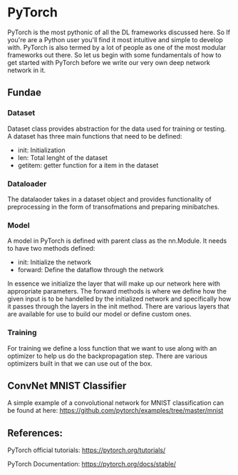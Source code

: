 # PyTorch

PyTorch is the most pythonic of all the DL frameworks discussed here. So If you're are a Python user you'll find it most intuitive and simple to develop with. PyTorch is also termed by a lot of people as one of the most modular frameworks out there. So let us begin with some fundamentals of how to get started with PyTorch before we write our very own deep network network in it.

## Fundae
### Dataset
Dataset class provides abstraction for the data used for training or testing. A dataset has three main functions that need to be defined:
- init: Initialization
- len: Total lenght of the dataset
- getitem: getter function for a item in the dataset

### Dataloader
The datalaoder takes in a dataset object and provides functionality of preprocessing in the form of transofmations and preparing minibatches.

### Model
A model in PyTorch is defined with parent class as the nn.Module. It needs to have two methods defined:
- init: Initialize the network
- forward: Define the dataflow through the network

In essence we initialize the layer that will make up our network here with appropriate parameters. The forward methods is where we define how the given input is to be handelled by the initialized network and specifically how it passes through the layers in the init method. There are various layers that are available for use to build our model or define custom ones.

### Training
For training we define a loss function that we want to use along with an optimizer to help us do the backpropagation step. There are various optimizers built in that we can use out of the box.

## ConvNet MNIST Classifier
A simple example of a convolutional network for MNIST classification can be found at here: https://github.com/pytorch/examples/tree/master/mnist


## References:
PyTorch official tutorials: https://pytorch.org/tutorials/

PyTorch Documentation: https://pytorch.org/docs/stable/